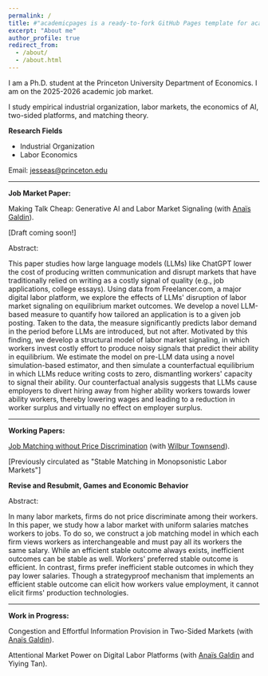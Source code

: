 ```yaml
---
permalink: /
title: #"academicpages is a ready-to-fork GitHub Pages template for academic personal websites"
excerpt: "About me"
author_profile: true
redirect_from: 
  - /about/
  - /about.html
---
```


<style>
/* Make the profile image bigger and prevent distortion */
.author__avatar,
.author__avatar img { width: 280px !important; height: 280px !important; }
.author__avatar img { object-fit: cover; border-radius: 50%; }
</style>

I am a Ph.D. student at the Princeton University Department of Economics. I am on the 2025-2026 academic job market.

I study empirical industrial organization, labor markets, the economics of AI, two-sided platforms, and matching theory.

**Research Fields**
* Industrial Organization
* Labor Economics

Email: jesseas@princeton.edu

---

**Job Market Paper:**

Making Talk Cheap: Generative AI and Labor Market Signaling (with [Anaïs Galdin](https://www.anaisgaldin.com/home)).

[Draft coming soon!]

Abstract:

This paper studies how large language models (LLMs) like ChatGPT lower the cost of producing written communication and disrupt markets that have traditionally relied on writing as a costly signal of quality (e.g., job applications, college essays). Using data from Freelancer.com, a major digital labor platform, we explore the effects of LLMs' disruption of labor market signaling on equilibrium market outcomes. We develop a novel LLM-based measure to quantify how tailored an application is to a given job posting. Taken to the data, the measure significantly predicts labor demand in the period before LLMs are introduced, but not after. Motivated by this finding, we develop a structural model of labor market signaling, in which workers invest costly effort to produce noisy signals that predict their ability in equilibrium. We estimate the model on pre-LLM data using a novel simulation-based estimator, and then simulate a counterfactual equilibrium in which LLMs reduce writing costs to zero, dismantling workers' capacity to signal their ability. Our counterfactual analysis suggests that LLMs cause employers to divert hiring away from higher ability workers towards lower ability workers, thereby lowering wages and leading to a reduction in worker surplus and virtually no effect on employer surplus.

---
**Working Papers:**

[Job Matching without Price Discrimination](https://wilburtownsend.github.io/papers/market%20design%20monopsony.pdf) (with [Wilbur Townsend](https://wilburtownsend.github.io)).

[Previously circulated as "Stable Matching in Monopsonistic Labor Markets"]

**Revise and Resubmit, Games and Economic Behavior**

Abstract:


In many labor markets, firms do not price discriminate among their workers. In this paper, we study how a labor market with uniform salaries matches workers to jobs. To do so, we construct a job matching model in which each firm views workers as interchangeable and must pay all its workers the same salary. While an efficient stable outcome  always exists, inefficient outcomes can be stable as well. Workers' preferred stable outcome is efficient. In contrast, firms prefer inefficient stable outcomes in which they pay lower salaries. Though a strategyproof mechanism that implements an efficient stable outcome can elicit how workers value employment, it cannot elicit firms' production technologies.

---

**Work in Progress:**

Congestion and Effortful Information Provision in Two-Sided Markets (with [Anaïs Galdin](https://www.anaisgaldin.com/home)).

Attentional Market Power on Digital Labor Platforms (with [Anaïs Galdin](https://www.anaisgaldin.com/home) and Yiying Tan).


